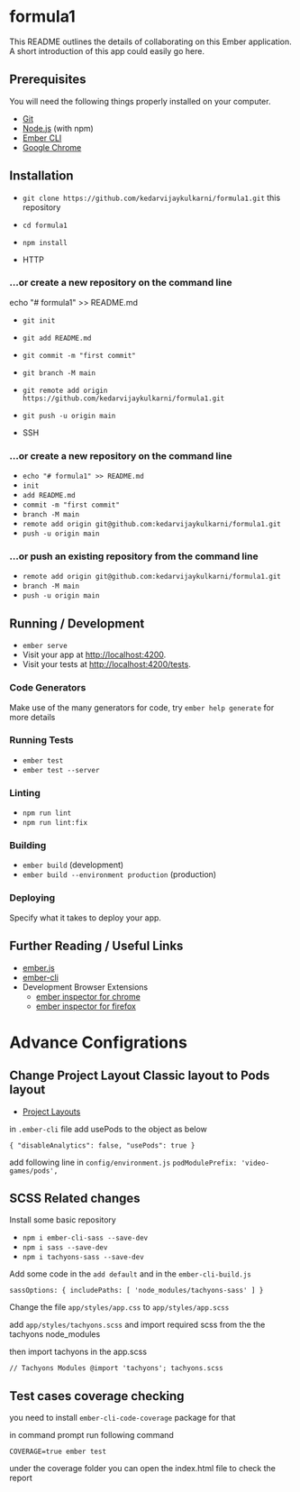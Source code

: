 # formula1

This README outlines the details of collaborating on this Ember application.
A short introduction of this app could easily go here.

## Prerequisites

You will need the following things properly installed on your computer.

* [Git](https://git-scm.com/)
* [Node.js](https://nodejs.org/) (with npm)
* [Ember CLI](https://ember-cli.com/)
* [Google Chrome](https://google.com/chrome/)

## Installation

* `git clone https://github.com/kedarvijaykulkarni/formula1.git` this repository
* `cd formula1`
* `npm install`

* HTTP

### …or create a new repository on the command line

echo "# formula1" >> README.md
* `git init`
* `git add README.md`
* `git commit -m "first commit"`
* `git branch -M main`
* `git remote add origin https://github.com/kedarvijaykulkarni/formula1.git`
* `git push -u origin main`

* SSH

### …or create a new repository on the command line

* `echo "# formula1" >> README.md`
* `init`
* `add README.md`
* `commit -m "first commit"`
* `branch -M main`
* `remote add origin git@github.com:kedarvijaykulkarni/formula1.git`
* `push -u origin main`

### …or push an existing repository from the command line
* `remote add origin git@github.com:kedarvijaykulkarni/formula1.git`
* `branch -M main`
* `push -u origin main`


## Running / Development

* `ember serve`
* Visit your app at [http://localhost:4200](http://localhost:4200).
* Visit your tests at [http://localhost:4200/tests](http://localhost:4200/tests).

### Code Generators

Make use of the many generators for code, try `ember help generate` for more details

### Running Tests

* `ember test`
* `ember test --server`

### Linting

* `npm run lint`
* `npm run lint:fix`

### Building

* `ember build` (development)
* `ember build --environment production` (production)

### Deploying

Specify what it takes to deploy your app.

## Further Reading / Useful Links

* [ember.js](https://emberjs.com/)
* [ember-cli](https://ember-cli.com/)
* Development Browser Extensions
  * [ember inspector for chrome](https://chrome.google.com/webstore/detail/ember-inspector/bmdblncegkenkacieihfhpjfppoconhi)
  * [ember inspector for firefox](https://addons.mozilla.org/en-US/firefox/addon/ember-inspector/)



# Advance Configrations

## Change Project Layout Classic layout to Pods layout

* [Project Layouts](https://cli.emberjs.com/release/advanced-use/project-layouts/)

in `.ember-cli` file add usePods to the object as below

`
  {
    "disableAnalytics": false,
    "usePods": true
  }
`

add following line in `config/environment.js`
`
  podModulePrefix: 'video-games/pods',
`


## SCSS Related changes

Install some basic  repository

* `npm i ember-cli-sass --save-dev`
* `npm i sass --save-dev`
* `npm i tachyons-sass --save-dev`

Add some code in the `add default` and in the `ember-cli-build.js`

`
  sassOptions: {
    includePaths: [
      'node_modules/tachyons-sass'
    ]
  }
`

Change the file `app/styles/app.css` to `app/styles/app.scss`

add `app/styles/tachyons.scss` and import required scss from the the tachyons node_modules

then import tachyons in the app.scss

`
  // Tachyons Modules
  @import 'tachyons';
  tachyons.scss
`

## Test cases coverage checking

you need to install `ember-cli-code-coverage` package for that

in command prompt run following command

`
  COVERAGE=true ember test
`

under the coverage folder you can open the index.html file to check the report
